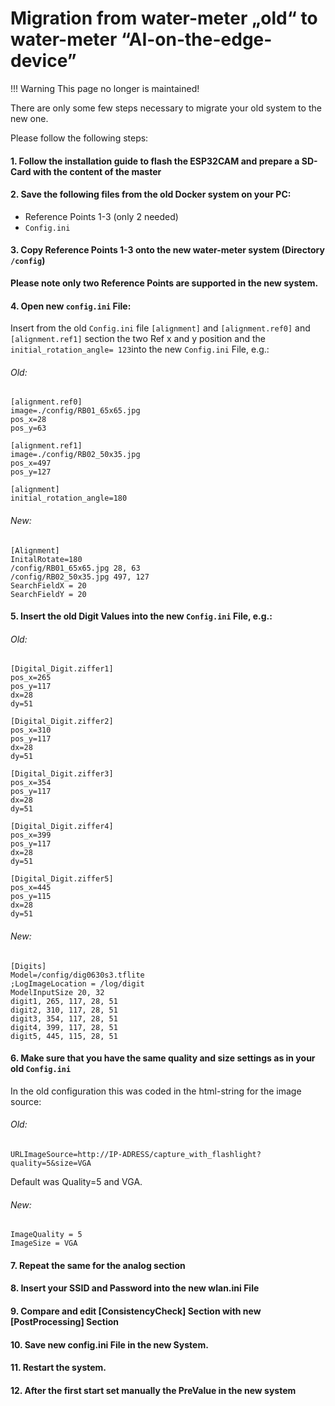 # Migration from water-meter „old“ to water-meter “AI-on-the-edge-device”

!!! Warning
    This page no longer is maintained!

There are only some few steps necessary to migrate your old system to the new one.

Please follow the following steps:

#### 1. Follow the installation guide to flash the ESP32CAM and prepare a SD-Card with the content of the master

#### 2. Save the following files from the old Docker system on your PC:

* Reference Points 1-3 (only 2 needed)
* `Config.ini`

#### 3. Copy Reference Points 1-3 onto the new water-meter system (Directory `/config`)

**Please note only two Reference Points are supported in the new system.**

#### 4. Open new `config.ini` File:

Insert from the old `Config.ini` file `[alignment]` and `[alignment.ref0]` and `[alignment.ref1]` section the two Ref x and y position and the `initial_rotation_angle= 123`into the new `Config.ini` File, e.g.:

###### Old:
```
[alignment.ref0]
image=./config/RB01_65x65.jpg
pos_x=28
pos_y=63

[alignment.ref1]
image=./config/RB02_50x35.jpg
pos_x=497
pos_y=127

[alignment]
initial_rotation_angle=180
```

###### New:

```
[Alignment]
InitalRotate=180
/config/RB01_65x65.jpg 28, 63
/config/RB02_50x35.jpg 497, 127
SearchFieldX = 20
SearchFieldY = 20
```


#### 5. Insert the old Digit Values into the new `Config.ini` File, e.g.:

###### Old:
```
[Digital_Digit.ziffer1]
pos_x=265
pos_y=117
dx=28
dy=51

[Digital_Digit.ziffer2]
pos_x=310
pos_y=117
dx=28
dy=51

[Digital_Digit.ziffer3]
pos_x=354
pos_y=117
dx=28
dy=51

[Digital_Digit.ziffer4]
pos_x=399
pos_y=117
dx=28
dy=51

[Digital_Digit.ziffer5]
pos_x=445
pos_y=115
dx=28
dy=51
```

###### New:
```
[Digits]
Model=/config/dig0630s3.tflite
;LogImageLocation = /log/digit
ModelInputSize 20, 32
digit1, 265, 117, 28, 51
digit2, 310, 117, 28, 51
digit3, 354, 117, 28, 51
digit4, 399, 117, 28, 51
digit5, 445, 115, 28, 51
```


#### 6. Make sure that you have the same quality and size settings as in your old `Config.ini` 

In the old configuration this was coded in the html-string for the image source:
###### Old:
```
URLImageSource=http://IP-ADRESS/capture_with_flashlight?quality=5&size=VGA
```

Default was Quality=5 and VGA.

###### New:

```
ImageQuality = 5
ImageSize = VGA
```



#### 7. Repeat the same for the analog section

#### 8. Insert your SSID and Password into the new wlan.ini File

#### 9. Compare and edit [ConsistencyCheck] Section with new [PostProcessing] Section

#### 10.  Save new config.ini File in the new System. 

#### 11. Restart the system.

#### 12. After the first start set manually the PreValue in the new system